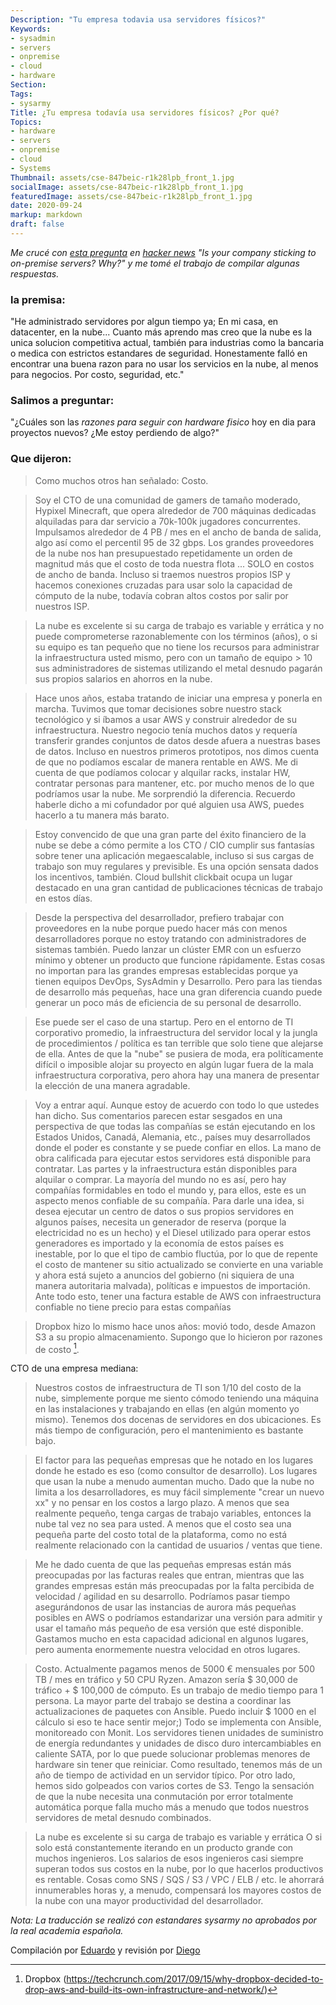 ```yaml
---
Description: "Tu empresa todavia usa servidores físicos?"
Keywords:
- sysadmin 
- servers
- onpremise
- cloud
- hardware
Section: 
Tags:
- sysarmy
Title: ¿Tu empresa todavía usa servidores físicos? ¿Por qué?
Topics:
- hardware
- servers
- onpremise
- cloud
- Systems
Thumbnail: assets/cse-847beic-r1k28lpb_front_1.jpg
socialImage: assets/cse-847beic-r1k28lpb_front_1.jpg
featuredImage: assets/cse-847beic-r1k28lpb_front_1.jpg
date: 2020-09-24
markup: markdown
draft: false
---
```


*Me crucé con [esta pregunta](https://news.ycombinator.com/item?id=23089999) en [hacker news](https://news.ycombinator.com/) "Is your company sticking to on-premise servers? Why?" y me tomé el trabajo de compilar algunas respuestas.*

<!--more-->

### la premisa:

"He administrado servidores por algun tiempo ya; En mi casa, en datacenter, en la nube... Cuanto más aprendo mas creo que la nube es la unica solucion competitiva actual, también para industrias como la bancaria o medica con estrictos estandares de seguridad.
Honestamente falló en encontrar una buena razon para no usar los servicios en la nube, al menos para negocios. Por costo, seguridad, etc."

### Salimos a preguntar:

"¿Cuáles son las *razones para seguir con hardware fisico* hoy en dia para proyectos nuevos? ¿Me estoy perdiendo de algo?"

### Que dijeron:

>Como muchos otros han señalado: Costo.

>Soy el CTO de una comunidad de gamers de tamaño moderado, Hypixel Minecraft, que opera alrededor de 700 máquinas dedicadas alquiladas para dar servicio a 70k-100k jugadores concurrentes. Impulsamos alrededor de 4 PB / mes en el ancho de banda de salida, algo así como el percentil 95 de 32 gbps. Los grandes proveedores de la nube nos han presupuestado repetidamente un orden de magnitud más que el costo de toda nuestra flota ... SOLO en costos de ancho de banda. Incluso si traemos nuestros propios ISP y hacemos conexiones cruzadas para usar solo la capacidad de cómputo de la nube, todavía cobran altos costos por salir por nuestros ISP.

>La nube es excelente si su carga de trabajo es variable y errática y no puede comprometerse razonablemente con los términos (años), o si su equipo es tan pequeño que no tiene los recursos para administrar la infraestructura usted mismo, pero con un tamaño de equipo > 10 sus administradores de sistemas utilizando el metal desnudo pagarán sus propios salarios en ahorros en la nube.

>Hace unos años, estaba tratando de iniciar una empresa y ponerla en marcha. Tuvimos que tomar decisiones sobre nuestro stack tecnológico y si íbamos a usar AWS y construir alrededor de su infraestructura. Nuestro negocio tenía muchos datos y requería transferir grandes conjuntos de datos desde afuera a nuestras bases de datos. Incluso en nuestros primeros prototipos, nos dimos cuenta de que no podíamos escalar de manera rentable en AWS. Me di cuenta de que podíamos colocar y alquilar racks, instalar HW, contratar personas para mantener, etc. por mucho menos de lo que podríamos usar la nube. Me sorprendió la diferencia. Recuerdo haberle dicho a mi cofundador por qué alguien usa AWS, puedes hacerlo a tu manera más barato.

>Estoy convencido de que una gran parte del éxito financiero de la nube se debe a cómo permite a los CTO / CIO cumplir sus fantasías sobre tener una aplicación megaescalable, incluso si sus cargas de trabajo son muy regulares y previsible.
Es una opción sensata dados los incentivos, también. Cloud bullshit clickbait ocupa un lugar destacado en una gran cantidad de publicaciones técnicas de trabajo en estos días.

>Desde la perspectiva del desarrollador, prefiero trabajar con proveedores en la nube porque puedo hacer más con menos desarrolladores porque no estoy tratando con administradores de sistemas también. Puedo lanzar un clúster EMR con un esfuerzo mínimo y obtener un producto que funcione rápidamente.
Estas cosas no importan para las grandes empresas establecidas porque ya tienen equipos DevOps, SysAdmin y Desarrollo. Pero para las tiendas de desarrollo más pequeñas, hace una gran diferencia cuando puede generar un poco más de eficiencia de su personal de desarrollo.

>Ese puede ser el caso de una startup. Pero en el entorno de TI corporativo promedio, la infraestructura del servidor local y la jungla de procedimientos / política es tan terrible que solo tiene que alejarse de ella. Antes de que la "nube" se pusiera de moda, era políticamente difícil o imposible alojar su proyecto en algún lugar fuera de la mala infraestructura corporativa, pero ahora hay una manera de presentar la elección de una manera agradable.

>Voy a entrar aquí. Aunque estoy de acuerdo con todo lo que ustedes han dicho. Sus comentarios parecen estar sesgados en una perspectiva de que todas las compañías se están ejecutando en los Estados Unidos, Canadá, Alemania, etc., países muy desarrollados donde el poder es constante y se puede confiar en ellos. La mano de obra calificada para ejecutar estos servidores está disponible para contratar. Las partes y la infraestructura están disponibles para alquilar o comprar. La mayoría del mundo no es así, pero hay compañías formidables en todo el mundo y, para ellos, este es un aspecto menos confiable de su compañía.
Para darle una idea, si desea ejecutar un centro de datos o sus propios servidores en algunos países, necesita un generador de reserva (porque la electricidad no es un hecho) y el Diesel utilizado para operar estos generadores es importado y la economía de estos países es inestable, por lo que el tipo de cambio fluctúa, por lo que de repente el costo de mantener su sitio actualizado se convierte en una variable y ahora está sujeto a anuncios del gobierno (ni siquiera de una manera autoritaria malvada), políticas e impuestos de importación. Ante todo esto, tener una factura estable de AWS con infraestructura confiable no tiene precio para estas compañías

>Dropbox hizo lo mismo hace unos años: movió todo, desde Amazon S3 a su propio almacenamiento.
Supongo que lo hicieron por razones de  costo [^1Drop].

CTO de una empresa mediana:
>Nuestros costos de infraestructura de TI son 1/10 del costo de la nube, simplemente porque me siento cómodo teniendo una máquina en las instalaciones y trabajando en ellas (en algún momento yo mismo).
Tenemos dos docenas de servidores en dos ubicaciones. Es más tiempo de configuración, pero el mantenimiento es bastante bajo.

>El factor para las pequeñas empresas que he notado en los lugares donde he estado es eso (como consultor de desarrollo). Los lugares que usan la nube a menudo aumentan mucho. Dado que la nube no limita a los desarrolladores, es muy fácil simplemente "crear un nuevo xx" y no pensar en los costos a largo plazo.
A menos que sea realmente pequeño, tenga cargas de trabajo variables, entonces la nube tal vez no sea para usted. A menos que el costo sea una pequeña parte del costo total de la plataforma, como no está realmente relacionado con la cantidad de usuarios / ventas que tiene.

>Me he dado cuenta de que las pequeñas empresas están más preocupadas por las facturas reales que entran, mientras que las grandes empresas están más preocupadas por la falta percibida de velocidad / agilidad en su desarrollo.
Podríamos pasar tiempo asegurándonos de usar las instancias de aurora más pequeñas posibles en AWS o podríamos estandarizar una versión para admitir y usar el tamaño más pequeño de esa versión que esté disponible. Gastamos mucho en esta capacidad adicional en algunos lugares, pero aumenta enormemente nuestra velocidad en otros lugares.

>Costo. Actualmente pagamos menos de 5000 € mensuales por 500 TB / mes en tráfico y 50 CPU Ryzen. Amazon sería $ 30,000 de tráfico + $ 100,000 de cómputo.
Es un trabajo de medio tiempo para 1 persona. La mayor parte del trabajo se destina a coordinar las actualizaciones de paquetes con Ansible. Puedo incluir $ 1000 en el cálculo si eso te hace sentir mejor;)
Todo se implementa con Ansible, monitoreado con Monit. Los servidores tienen unidades de suministro de energía redundantes y unidades de disco duro intercambiables en caliente SATA, por lo que puede solucionar problemas menores de hardware sin tener que reiniciar. Como resultado, tenemos más de un año de tiempo de actividad en un servidor típico.
Por otro lado, hemos sido golpeados con varios cortes de S3. Tengo la sensación de que la nube necesita una conmutación por error totalmente automática porque falla mucho más a menudo que todos nuestros servidores de metal desnudo combinados.

> La nube es excelente si su carga de trabajo es variable y errática
O si solo está constantemente iterando en un producto grande con muchos ingenieros. Los salarios de esos ingenieros casi siempre superan todos sus costos en la nube, por lo que hacerlos productivos es rentable. Cosas como SNS / SQS / S3 / VPC / ELB / etc. le ahorrará innumerables horas y, a menudo, compensará los mayores costos de la nube con una mayor productividad del desarrollador.

*Nota: La traducción se realizó con estandares sysarmy no aprobados por la real academia española.*

Compilación por [Eduardo](https://twitter.com/jedux) y revisión por [Diego](https://twitter.com/SeedVicious)

[^1Drop]: Dropbox (https://techcrunch.com/2017/09/15/why-dropbox-decided-to-drop-aws-and-build-its-own-infrastructure-and-network/)


